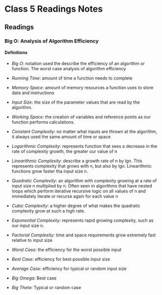 # Class 5 Readings Notes

## Readings

### Big O: Analysis of Algorithm Efficiency

#### Definitions

- *Big O*: notation used the describe the efficiency of an algorithm or function. The worst case analysis of algorithm efficiency

- *Running Time*: amount of time a function needs to complete

- *Memory Space*: amount of memory resources a function uses to store data and instructions

- *Input Size*: the size of the parameter values that are read by the algorithm.

- *Working Space*: the creation of variables and reference points as our function performs calculations.

- *Constant Complexity*: no matter what inputs are thrown at the algorithm, it always used the same amount of time or space

- *Logarithmic Complexity*: represents function that sees a decrease in the rate of complexity growth, the greater our value of n

- *Linearithmic Complexity*: describe a growth rate of n by lgn. This represents complexity that grows with n, but also by lgn. Linearithmic functions grow faster tha input size n.

- *Quadratic Complexity*: an algorithm with complexity growing at a rate of input size n multiplied by n. Often seen in algorithms that have nested loops which perform iterative recursive logic on all values of n and immediately iterate or recurse again for each value n

- *Cubic Complexity*: a higher degree of what makes the quadratic complexity grow at such a high rate.

- *Exponential Complexity*: represents rapid growing complexity, such as our input size n.

- *Factorial Complexity*: time and space requirements grow extremely fast relative to input size

- *Worst Case*: the efficiency for the worst possible input

- *Best Case*: efficiency for best possible input size

- *Average Case*: efficiency for typical or random input size

- *Big Omega*: Best case

- *Big Theta*: Typical or random case